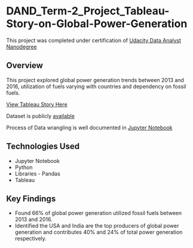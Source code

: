 # DAND_Term-2_Project_Tableau-Story-on-Global-Power-Generation

This project was completed under certification of [Udacity Data Analyst Nanodegree](https://in.udacity.com/)

## Overview

This project explored global power generation trends between 2013 and 2016, utilization of fuels varying with countries and dependency on fossil fuels.

[View Tableau Story Here](https://public.tableau.com/profile/pooja7429#!/vizhome/powergeneration_v3/Powergeneration?publish=yes)

Dataset is publicly [available](http://datasets.wri.org/dataset/globalpowerplantdatabase) 

Process of Data wrangling is well documented in [Jupyter Notebook](https://github.com/pooja2512/DAND_Term-2_Project_Tableau-Story-on-Global-Power-Generation/blob/master/Global_power_generation_wrangling.ipynb)

## Technologies Used
 - Jupyter Notebook
 - Python
 - Libraries - Pandas
 - Tableau
 
 ## Key Findings
 - Found 66% of global power generation utilized fossil fuels between 2013 and 2016.
- Identified the USA and India are the top producers of global power generation and contributes 40% and 24% of total power generation respectively.
